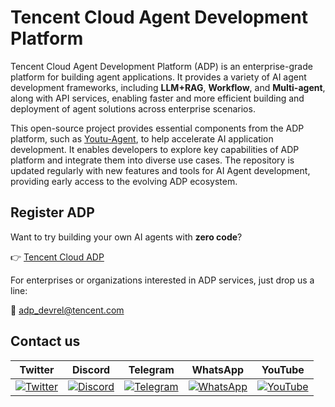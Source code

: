 # Tencent Cloud Agent Development Platform

Tencent Cloud Agent Development Platform (ADP) is an enterprise-grade platform for building agent applications. It provides a variety of AI agent development frameworks, including **LLM+RAG**, **Workflow**, and **Multi-agent**, along with API services, enabling faster and more efficient building and deployment of agent solutions across enterprise scenarios.

This open-source project provides essential components from the ADP platform, such as [Youtu-Agent](https://github.com/TencentCloudADP/youtu-agent), to help accelerate AI application development. It enables developers to explore key capabilities of ADP platform and integrate them into diverse use cases. The repository is updated regularly with new features and tools for AI Agent development, providing early access to the evolving ADP ecosystem.

## Register ADP

Want to try building your own AI agents with **zero code**?

👉 [Tencent Cloud ADP](https://adp.tencentcloud.com)

For enterprises or organizations interested in ADP services, just drop us a line:

📩 [adp_devrel@tencent.com](mailto:adp_devrel@tencent.com)

## Contact us

| Twitter | Discord | Telegram | WhatsApp | YouTube |
|---------|---------|----------|----------|---------|
| [![Twitter](https://img.shields.io/badge/Twitter-1DA1F2?style=for-the-badge&logo=twitter&logoColor=white)](https://x.com/TencentCloudADP) | [![Discord](https://img.shields.io/badge/Discord-5865F2?style=for-the-badge&logo=discord&logoColor=white)](https://discord.gg/QjqhkHQVVM) | [![Telegram](https://img.shields.io/badge/Telegram-0088CC?style=for-the-badge&logo=telegram&logoColor=white)](https://t.me/tencentcloudadp) | [![WhatsApp](https://img.shields.io/badge/WhatsApp-25D366?style=for-the-badge&logo=whatsapp&logoColor=white)](https://chat.whatsapp.com/JVY58EeSFU8I82ZzN49PK6?mode=ems_copy_c) | [![YouTube](https://img.shields.io/badge/YouTube-FF0000?style=for-the-badge&logo=youtube&logoColor=white)](https://www.youtube.com/@tencentcloudadp) |
